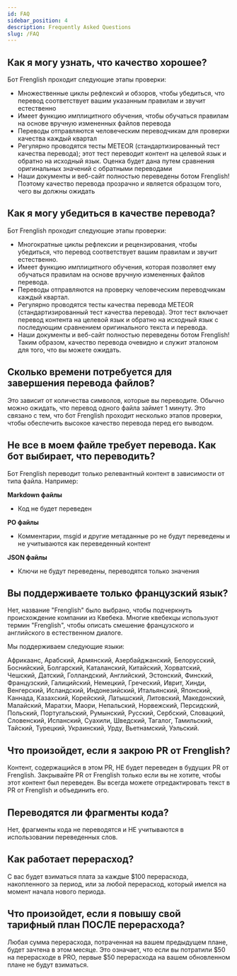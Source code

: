 ```yaml
---
id: FAQ
sidebar_position: 4
description: Frequently Asked Questions
slug: /FAQ
---
```


## Как я могу узнать, что качество хорошее?
Бот Frenglish проходит следующие этапы проверки:
- Множественные циклы рефлексий и обзоров, чтобы убедиться, что перевод соответствует вашим указанным правилам и звучит естественно
- Имеет функцию имплицитного обучения, чтобы обучаться правилам на основе вручную измененных файлов перевода
- Переводы отправляются человеческим переводчикам для проверки качества каждый квартал
- Регулярно проводятся тесты METEOR (стандартизированный тест качества перевода); этот тест переводит контент на целевой язык и обратно на исходный язык. Оценка будет дана путем сравнения оригинальных значений с обратными переводами
- Наши документы и веб-сайт полностью переведены ботом Frenglish! Поэтому качество перевода прозрачно и является образцом того, чего вы должны ожидать

## Как я могу убедиться в качестве перевода?
Бот Frenglish проходит следующие этапы проверки:
- Многократные циклы рефлексии и рецензирования, чтобы убедиться, что перевод соответствует вашим правилам и звучит естественно.
- Имеет функцию имплицитного обучения, которая позволяет ему обучаться правилам на основе вручную измененных файлов перевода.
- Переводы отправляются на проверку человеческим переводчикам каждый квартал.
- Регулярно проводятся тесты качества перевода METEOR (стандартизированный тест качества перевода). Этот тест включает перевод контента на целевой язык и обратно на исходный язык с последующим сравнением оригинального текста и перевода.
- Наши документы и веб-сайт полностью переведены ботом Frenglish! Таким образом, качество перевода очевидно и служит эталоном для того, что вы можете ожидать.

## Сколько времени потребуется для завершения перевода файлов?
Это зависит от количества символов, которые вы переводите. Обычно можно ожидать, что перевод одного файла займет 1 минуту. Это связано с тем, что бот Frenglish проходит несколько этапов проверки, чтобы обеспечить высокое качество перевода перед его выводом.

## Не все в моем файле требует перевода. Как бот выбирает, что переводить?
Бот Frenglish переводит только релевантный контент в зависимости от типа файла. Например:

**Markdown файлы**
- Код не будет переведен

**PO файлы**
- Комментарии, msgid и другие метаданные po не будут переведены и не учитываются как переведенный контент

**JSON файлы**
- Ключи не будут переведены, переводятся только значения

## Вы поддерживаете только французский язык?
Нет, название "Frenglish" было выбрано, чтобы подчеркнуть происхождение компании из Квебека. Многие квебекцы используют термин "Frenglish", чтобы описать смешение французского и английского в естественном диалоге.

Мы поддерживаем следующие языки:

Африкаанс, Арабский, Армянский, Азербайджанский, Белорусский, Боснийский, Болгарский, Каталанский, Китайский, Хорватский, Чешский, Датский, Голландский, Английский, Эстонский, Финский, Французский, Галицийский, Немецкий, Греческий, Иврит, Хинди, Венгерский, Исландский, Индонезийский, Итальянский, Японский, Каннада, Казахский, Корейский, Латышский, Литовский, Македонский, Малайский, Маратхи, Маори, Непальский, Норвежский, Персидский, Польский, Португальский, Румынский, Русский, Сербский, Словацкий, Словенский, Испанский, Суахили, Шведский, Тагалог, Тамильский, Тайский, Турецкий, Украинский, Урду, Вьетнамский, Уэльский.

## Что произойдет, если я закрою PR от Frenglish?
Контент, содержащийся в этом PR, НЕ будет переведен в будущих PR от Frenglish. Закрывайте PR от Frenglish только если вы не хотите, чтобы этот контент был переведен. Вы всегда можете отредактировать текст в PR от Frenglish и объединить его.

## Переводятся ли фрагменты кода?
Нет, фрагменты кода не переводятся и НЕ учитываются в использовании переведенных слов.

## Как работает перерасход?
С вас будет взиматься плата за каждые $100 перерасхода, накопленного за период, или за любой перерасход, который имелся на момент начала нового периода.

## Что произойдет, если я повышу свой тарифный план ПОСЛЕ перерасхода?
Любая сумма перерасхода, потраченная на вашем предыдущем плане, будет зачтена в этом месяце. Это означает, что если вы потратили $50 на перерасходе в PRO, первые $50 перерасхода на вашем обновленном плане не будут взиматься.